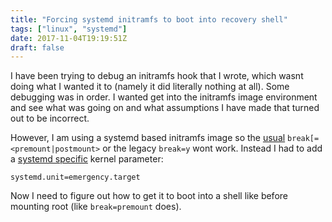 ```yaml
---
title: "Forcing systemd initramfs to boot into recovery shell"
tags: ["linux", "systemd"]
date: 2017-11-04T19:19:51Z
draft: false
---
```


I have been trying to debug an initramfs hook that I wrote, which wasnt doing what I wanted it to (namely it did literally nothing at all). Some debugging was in order. I wanted get into the initramfs image environment and see what was going on and what assumptions I have made that turned out to be incorrect.

<!--more-->
However, I am using a systemd based initramfs image so the [usual](http://jlk.fjfi.cvut.cz/arch/manpages/man/mkinitcpio.8#EARLY_INIT_ENVIRONMENT) `break[=<premount|postmount>` or the legacy `break=y` wont work. Instead I had to add a [systemd specific](https://freedesktop.org/wiki/Software/systemd/Debugging/) kernel parameter:

```
systemd.unit=emergency.target
```

Now I need to figure out how to get it to boot into a shell like before mounting root (like `break=premount` does).

